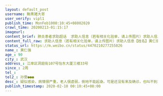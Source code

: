 ```yaml
---
layout: default_post
username: 黝黑猪大哥
user_verify: vipl1
publish_time: MonFeb1000:10:45+08002020
crawl_time: 20200213-01:15:17
imageurl: 
content_brief: 肺炎患者求助超话  求助人信息（若有相关化验单，请上传图片）求助人信息【姓名】黄仁强 【年龄】90【所在城市】武汉【所在小区、社区】江岸区洞庭街107号怡东大厦三楼33号【患病时间】2周【联系人】黄锴 ●●●【其他紧急联系人】孙雯 ●●●【病情描述】疑似感染，病情很严重 ...全文
content_full_raw: 求助人信息（若有相关化验单，请上传图片）求助人信息【姓名】黄仁强【年龄】90【所在城市】武汉【所在小区、社区】江岸区洞庭街107号怡东大厦三楼33号【患病时间】2周【联系人】黄锴●●●【其他紧急联系人】孙雯●●●【病情描述】疑似感染，病情很严重，老人很虚弱，倒地不能起身。可是还没有来及确诊，也叫不到120。
status_url: https://m.weibo.cn/status/4470210277255826
name_: 黄仁强
age_: 90
city_: 武汉
address_: 江岸区洞庭街107号怡东大厦三楼33号
since_: 2周
tel_: 
tel2_: 孙雯●●●
desc_: 疑似感染，病情很严重，老人很虚弱，倒地不能起身。可是还没有来及确诊，也叫不到120。
publish_timestamp: 2020-02-10 00:10:45+08:00
---
```

